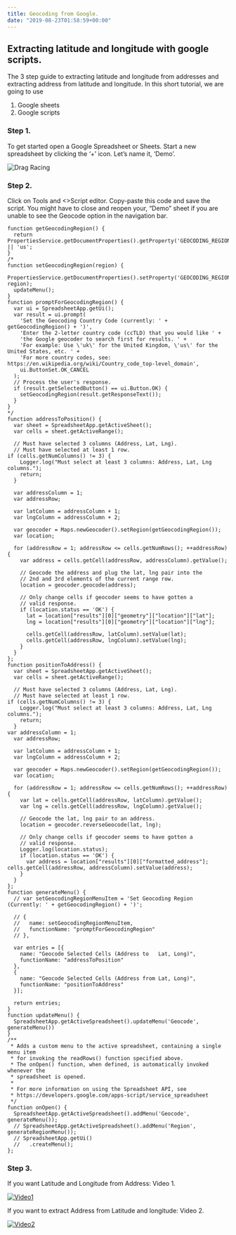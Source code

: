 ```yaml
---
title: Geocoding from Google.
date: "2019-08-23T01:58:59+00:00"
---
```


## Extracting latitude and longitude with google scripts.

The 3 step guide to extracting latitude and longitude from addresses and extracting address from latitude and longitude. In this short tutorial, we are going to use

1. Google sheets
2. Google scripts


### Step 1.
To get started open a Google Spreadsheet or Sheets. Start a new spreadsheet by clicking the ‘+’ icon. Let’s name it, ‘Demo’.

![Drag Racing](./demo.png)

### Step 2.
Click on Tools and <>Script editor.
Copy-paste this code and save the script. You might have to close and reopen your, “Demo” sheet if you are unable to see the Geocode option in the navigation bar.

```googlescript
function getGeocodingRegion() {
  return PropertiesService.getDocumentProperties().getProperty('GEOCODING_REGION') || 'us';
}
/*
function setGeocodingRegion(region) {
  PropertiesService.getDocumentProperties().setProperty('GEOCODING_REGION', region);
  updateMenu();
}
function promptForGeocodingRegion() {
  var ui = SpreadsheetApp.getUi();
  var result = ui.prompt(
    'Set the Geocoding Country Code (currently: ' + getGeocodingRegion() + ')',
    'Enter the 2-letter country code (ccTLD) that you would like ' +
    'the Google geocoder to search first for results. ' +
    'For example: Use \'uk\' for the United Kingdom, \'us\' for the United States, etc. ' +
    'For more country codes, see: https://en.wikipedia.org/wiki/Country_code_top-level_domain',
    ui.ButtonSet.OK_CANCEL
  );
  // Process the user's response.
  if (result.getSelectedButton() == ui.Button.OK) {
    setGeocodingRegion(result.getResponseText());
  }
}
*/
function addressToPosition() {
  var sheet = SpreadsheetApp.getActiveSheet();
  var cells = sheet.getActiveRange();
  
  // Must have selected 3 columns (Address, Lat, Lng).
  // Must have selected at least 1 row.
if (cells.getNumColumns() != 3) {
    Logger.log("Must select at least 3 columns: Address, Lat, Lng columns.");
    return;
  }
  
  var addressColumn = 1;
  var addressRow;
  
  var latColumn = addressColumn + 1;
  var lngColumn = addressColumn + 2;
  
  var geocoder = Maps.newGeocoder().setRegion(getGeocodingRegion());
  var location;
  
  for (addressRow = 1; addressRow <= cells.getNumRows(); ++addressRow) {
    var address = cells.getCell(addressRow, addressColumn).getValue();
    
    // Geocode the address and plug the lat, lng pair into the 
    // 2nd and 3rd elements of the current range row.
    location = geocoder.geocode(address);
   
    // Only change cells if geocoder seems to have gotten a 
    // valid response.
    if (location.status == 'OK') {
      lat = location["results"][0]["geometry"]["location"]["lat"];
      lng = location["results"][0]["geometry"]["location"]["lng"];
      
      cells.getCell(addressRow, latColumn).setValue(lat);
      cells.getCell(addressRow, lngColumn).setValue(lng);
    }
  }
};
function positionToAddress() {
  var sheet = SpreadsheetApp.getActiveSheet();
  var cells = sheet.getActiveRange();
  
  // Must have selected 3 columns (Address, Lat, Lng).
  // Must have selected at least 1 row.
if (cells.getNumColumns() != 3) {
    Logger.log("Must select at least 3 columns: Address, Lat, Lng columns.");
    return;
  }
var addressColumn = 1;
  var addressRow;
  
  var latColumn = addressColumn + 1;
  var lngColumn = addressColumn + 2;
  
  var geocoder = Maps.newGeocoder().setRegion(getGeocodingRegion());
  var location;
  
  for (addressRow = 1; addressRow <= cells.getNumRows(); ++addressRow) {
    var lat = cells.getCell(addressRow, latColumn).getValue();
    var lng = cells.getCell(addressRow, lngColumn).getValue();
    
    // Geocode the lat, lng pair to an address.
    location = geocoder.reverseGeocode(lat, lng);
   
    // Only change cells if geocoder seems to have gotten a 
    // valid response.
    Logger.log(location.status);
    if (location.status == 'OK') {
      var address = location["results"][0]["formatted_address"];
cells.getCell(addressRow, addressColumn).setValue(address);
    }
  }  
};
function generateMenu() {
  // var setGeocodingRegionMenuItem = 'Set Geocoding Region (Currently: ' + getGeocodingRegion() + ')';
  
  // {
  //   name: setGeocodingRegionMenuItem,
  //   functionName: "promptForGeocodingRegion"
  // },
  
  var entries = [{
    name: "Geocode Selected Cells (Address to   Lat, Long)",
    functionName: "addressToPosition"
  },
  {
    name: "Geocode Selected Cells (Address from Lat, Long)",
    functionName: "positionToAddress"
  }];
  
  return entries;
}
function updateMenu() {
  SpreadsheetApp.getActiveSpreadsheet().updateMenu('Geocode', generateMenu())
}
/**
 * Adds a custom menu to the active spreadsheet, containing a single menu item
 * for invoking the readRows() function specified above.
 * The onOpen() function, when defined, is automatically invoked whenever the
 * spreadsheet is opened.
 *
 * For more information on using the Spreadsheet API, see
 * https://developers.google.com/apps-script/service_spreadsheet
 */
function onOpen() {
  SpreadsheetApp.getActiveSpreadsheet().addMenu('Geocode', generateMenu());
  // SpreadsheetApp.getActiveSpreadsheet().addMenu('Region',  generateRegionMenu());
  // SpreadsheetApp.getUi()
  //   .createMenu();
};
```

### Step 3.
If you want Latitude and Longitude from Address: Video 1.

[![Video1](./video1.jpg)](https://youtu.be/t1wM8loFpzk)

If you want to extract Address from Latitude and longitude: Video 2.

[![Video2](./video2.jpg)](https://youtu.be/IlZzA7FDSZc)


